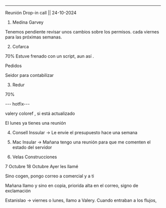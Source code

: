 -----------------------

Reunión Drop-in call || 24-10-2024
1. Medina Garvey

Tenemos pendiente revisar unos cambios sobre los permisos. cada viernes para las próximas semanas.

2. Cofarca

70% Estuve frenado con un script, aun así . 

Pedidos

Seidor para contabilizar 

3. Redur 

70% 

--- hotfix---

valery coloref   , si está actualizado 

El lunes ya tienes una reunión


4. Consell Inssular -> Le envie el presupuesto hace una semana

5. Mac Insular -> Mañana tengo una reunión para que me comenten el estado del servidor 

6. Velas Construcciones


7 Octubre 
18 Octubre
Ayer les llamé

Sino cogen, pongo correo a comercial y a ti 

Mañana llamo y sino en copia, priorida alta en el correo, signo de exclamación

Estanislao -> viernes o lunes, llamo a Valery. 
Cuando entraban a los flujos, 
